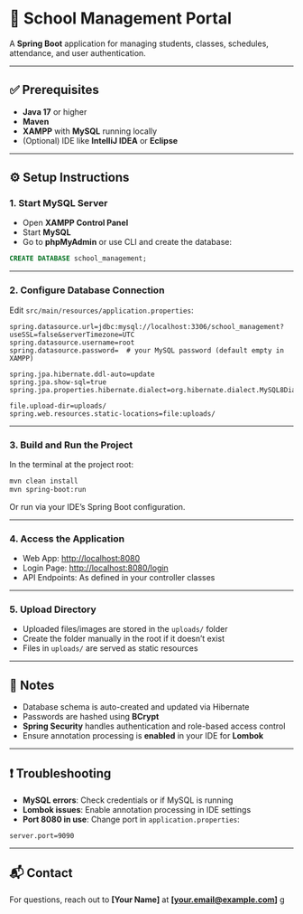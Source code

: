 # 📘 School Management Portal

A **Spring Boot** application for managing students, classes, schedules, attendance, and user authentication.

---

## ✅ Prerequisites

- **Java 17** or higher
- **Maven**
- **XAMPP** with **MySQL** running locally
- (Optional) IDE like **IntelliJ IDEA** or **Eclipse**

---

## ⚙️ Setup Instructions

### 1. Start MySQL Server

- Open **XAMPP Control Panel**
- Start **MySQL**
- Go to **phpMyAdmin** or use CLI and create the database:

```sql
CREATE DATABASE school_management;
```

---

### 2. Configure Database Connection

Edit `src/main/resources/application.properties`:

```properties
spring.datasource.url=jdbc:mysql://localhost:3306/school_management?useSSL=false&serverTimezone=UTC
spring.datasource.username=root
spring.datasource.password=  # your MySQL password (default empty in XAMPP)

spring.jpa.hibernate.ddl-auto=update
spring.jpa.show-sql=true
spring.jpa.properties.hibernate.dialect=org.hibernate.dialect.MySQL8Dialect

file.upload-dir=uploads/
spring.web.resources.static-locations=file:uploads/
```

---

### 3. Build and Run the Project

In the terminal at the project root:

```bash
mvn clean install
mvn spring-boot:run
```

Or run via your IDE’s Spring Boot configuration.

---

### 4. Access the Application

- Web App: [http://localhost:8080](http://localhost:8080)
- Login Page: [http://localhost:8080/login](http://localhost:8080/login)
- API Endpoints: As defined in your controller classes

---

### 5. Upload Directory

- Uploaded files/images are stored in the `uploads/` folder
- Create the folder manually in the root if it doesn’t exist
- Files in `uploads/` are served as static resources

---

## 📝 Notes

- Database schema is auto-created and updated via Hibernate
- Passwords are hashed using **BCrypt**
- **Spring Security** handles authentication and role-based access control
- Ensure annotation processing is **enabled** in your IDE for **Lombok**

---

## ❗ Troubleshooting

- **MySQL errors**: Check credentials or if MySQL is running
- **Lombok issues**: Enable annotation processing in IDE settings
- **Port 8080 in use**: Change port in `application.properties`:

```properties
server.port=9090
```

---

## 📬 Contact

For questions, reach out to **[Your Name]** at **[your.email@example.com]**
g